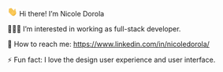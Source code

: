 <img src="https://raw.githubusercontent.com/parth-27/parth-27/master/Hi.gif" width="20px"> Hi there! I’m Nicole Dorola

👩🏻‍💻 I’m interested in working as full-stack developer. 

🔎 How to reach me: https://www.linkedin.com/in/nicoledorola/

⚡ Fun fact: I love the design user experience and user interface.

<!--
**Ndorola/Ndorola** is a ✨ _special_ ✨ repository because its `README.md` (this file) appears on your GitHub profile.

Here are some ideas to get you started:

- 🔭 I’m currently working on ...
- 🌱 I’m currently learning ...
- 👯 I’m looking to collaborate on ...
- 🤔 I’m looking for help with ...
- 💬 Ask me about ...
- 📫 How to reach me: ...
- 😄 Pronouns: ...
- ⚡ Fun fact: ...
-->
